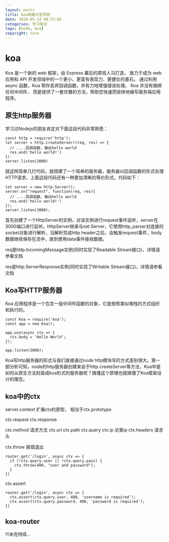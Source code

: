 ```yaml
---
layout: posts
title: koa构建大型项目
date: 2019-05-14 08:37:02
categories: 学习笔记
tags: [node, koa]
copyright: ture
---
```


# koa
Koa 是一个新的 web 框架，由 Express 幕后的原班人马打造， 致力于成为 web 应用和 API 开发领域中的一个更小、更富有表现力、更健壮的基石。 通过利用 async 函数，Koa 帮你丢弃回调函数，并有力地增强错误处理。 Koa 并没有捆绑任何中间件， 而是提供了一套优雅的方法，帮助您快速而愉快地编写服务端应用程序。

## 原生http服务器

学习过Nodejs的朋友肯定对下面这段代码非常熟悉：

```
const http = require('http');
let server = http.createServer((req, res) => {
  // ....回调函数，输出hello world
  res.end('hello world!')
})
server.listen(3000)

```

就这样简单几行代码，就搭建了一个简单的服务器，服务器以回调函数的形式处理HTTP请求。上面这段代码还有一种更加清晰的等价形式，代码如下：

```
let server = new http.Server();
server.on("request", function(req, res){
  // ....回调函数，输出hello world
  res.end('hello world!')
});
server.listen(3000);
```
首先创建了一个HttpServer的实例，对该实例进行request事件监听，server在3000端口进行监听。HttpServer继承与net.Server，它使用http_parser对连接的socket对象进行解析，当解析完成http header之后，会触发request事件，body数据继续保存在流中，直到使用data事件接收数据。

req是http.IncomingMessage实例(同时实现了Readable Stream接口)，详情请参看文档

res是http.ServerResponse实例(同时实现了Writable Stream接口)，详情请参看文档

## Koa写HTTP服务器

Koa 应用程序是一个包含一组中间件函数的对象，它是按照类似堆栈的方式组织和执行的。

```
const Koa = require('koa');
const app = new Koa();

app.use(async ctx => {
  ctx.body = 'Hello World';
});

app.listen(3000);
```

Koa写http服务器的形式与我们直接通过node http模块写的方式差别很大。第一部分析可知，node的http服务器创建来自于http.createServer等方法，Koa中是如何从原生方法封装成koa形式的服务器呢？搞懂这个原理也就搞懂了Koa框架设计的理念。

## koa中的ctx

server.context 扩展ctx的原型， 相当于ctx.prototype

ctx.request
ctx.response

ctx.method  请求方法
ctx.url
ctx.path
ctx.query
ctx.ip        访客ip
ctx.headers   请求头


ctx.throw   报错退出
```
router.get('/login', async ctx => {
  if (!ctx.query.user || !ctx.query.pass) {
    ctx.throw(400, "user and password");
  }
})

```

ctx.assert
```
router.get('/login', async ctx => {
  ctx.assert(ctx.query.user, 400, 'username is required');
  ctx.assert(ctx.query.password, 400, 'password is required');
})
```




## koa-router


!!!未完待续...
